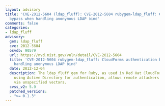 ```yaml
---
layout: advisory
title: 'CVE-2012-5604 (ldap_fluff): CVE-2012-5604 rubygem-ldap_fluff: CloudForms authentication
  bypass when handling anonymous LDAP bind'
comments: false
categories:
- ldap_fluff
advisory:
  gem: ldap_fluff
  cve: 2012-5604
  osvdb: 90579
  url: https://nvd.nist.gov/vuln/detail/CVE-2012-5604
  title: 'CVE-2012-5604 rubygem-ldap_fluff: CloudForms authentication bypass when
    handling anonymous LDAP bind'
  date: 2012-12-04
  description: The ldap_fluff gem for Ruby, as used in Red Hat CloudForms 1.1, when
    using Active Directory for authentication, allows remote attackers to bypass authentication
    via unspecified vectors.
  cvss_v2: 5.0
  patched_versions:
  - ">= 0.1.3"
---
```

